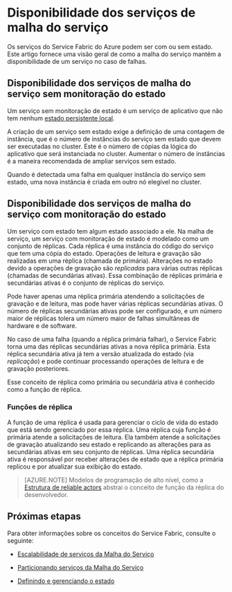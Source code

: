 <properties
   pageTitle="Disponibilidade de serviços do Service Fabric | Microsoft Azure"
   description="Descreve a detecção de falhas, failover e recuperação para serviços"
   services="service-fabric"
   documentationCenter=".net"
   authors="appi101"
   manager="timlt"
   editor=""/>

<tags
   ms.service="service-fabric"
   ms.devlang="dotnet"
   ms.topic="article"
   ms.tgt_pltfrm="NA"
   ms.workload="NA"
   ms.date="08/10/2016"
   ms.author="aprameyr"/>

# Disponibilidade dos serviços de malha do serviço
Os serviços do Service Fabric do Azure podem ser com ou sem estado. Este artigo fornece uma visão geral de como a malha do serviço mantém a disponibilidade de um serviço no caso de falhas.

## Disponibilidade dos serviços de malha do serviço sem monitoração do estado
Um serviço sem monitoração de estado é um serviço de aplicativo que não tem nenhum [estado persistente local](service-fabric-concepts-state.md).

A criação de um serviço sem estado exige a definição de uma contagem de instância, que é o número de instâncias do serviço sem estado que devem ser executadas no cluster. Este é o número de cópias da lógica do aplicativo que será instanciada no cluster. Aumentar o número de instâncias é a maneira recomendada de ampliar serviços sem estado.

Quando é detectada uma falha em qualquer instância do serviço sem estado, uma nova instância é criada em outro nó elegível no cluster.

## Disponibilidade dos serviços de malha do serviço com monitoração do estado
Um serviço com estado tem algum estado associado a ele. Na malha de serviço, um serviço com monitoração de estado é modelado como um conjunto de réplicas. Cada réplica é uma instância do código do serviço que tem uma cópia do estado. Operações de leitura e gravação são realizadas em uma réplica (chamada de primária). Alterações no estado devido a operações de gravação são *replicadas* para várias outras réplicas (chamadas de secundárias ativas). Essa combinação de réplicas primária e secundárias ativas é o conjunto de réplicas do serviço.

Pode haver apenas uma réplica primária atendendo a solicitações de gravação e de leitura, mas pode haver várias réplicas secundárias ativas. O número de réplicas secundárias ativas pode ser configurado, e um número maior de réplicas tolera um número maior de falhas simultâneas de hardware e de software.

No caso de uma falha (quando a réplica primária falhar), o Service Fabric torna uma das réplicas secundárias ativas a nova réplica primária. Esta réplica secundária ativa já tem a versão atualizada do estado (via *replicação*) e pode continuar processando operações de leitura e de gravação posteriores.

Esse conceito de réplica como primária ou secundária ativa é conhecido como a função de réplica.

### Funções de réplica
A função de uma réplica é usada para gerenciar o ciclo de vida do estado que está sendo gerenciado por essa réplica. Uma réplica cuja função é primária atende a solicitações de leitura. Ela também atende a solicitações de gravação atualizando seu estado e replicando as alterações para as secundárias ativas em seu conjunto de réplicas. Uma réplica secundária ativa é responsável por receber alterações de estado que a réplica primária replicou e por atualizar sua exibição do estado.

>[AZURE.NOTE] Modelos de programação de alto nível, como a [Estrutura de reliable actors](service-fabric-reliable-actors-introduction.md) abstrai o conceito de função da réplica do desenvolvedor.

## Próximas etapas

Para obter informações sobre os conceitos do Service Fabric, consulte o seguinte:

- [Escalabilidade de serviços da Malha do Serviço](service-fabric-concepts-scalability.md)

- [Particionando serviços da Malha do Serviço](service-fabric-concepts-partitioning.md)

- [Definindo e gerenciando o estado](service-fabric-concepts-state.md)

<!---HONumber=AcomDC_0810_2016-->